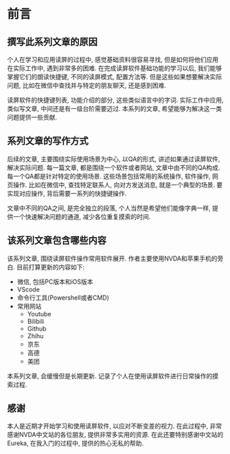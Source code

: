 
# 前言

## 撰写此系列文章的原因

个人在学习和应用读屏的过程中, 感觉基础资料很容易寻找, 但是如何将他们应用在实际工作中, 遇到非常多的困难. 在完成读屏软件基础功能的学习以后, 我们能够掌握它们的朗读快捷键, 不同的读屏模式, 配置方法等. 但是这些如果想要解决实际问题, 比如在微信中查找并与特定的朋友聊天, 还是感到困难.  


读屏软件的快捷键列表, 功能介绍的部分, 这些类似语言中的字词. 实际工作中应用, 类似写文章, 中间还是有一级台阶需要迈过. 本系列的文章, 希望能够为解决这一类问题提供一些贡献.

## 系列文章的写作方式

后续的文章, 主要围绕实际使用场景为中心, 以QA的形式, 讲述如果通过读屏软件, 解决实际问题. 每一篇文章, 都是围绕一个软件或者网站, 文章中由不同的QA构成.
每一个QA都是针对特定的使用场景.
这些场景包括常用的系统操作, 软件操作, 网页操作. 比如在微信中, 查找特定联系人, 向对方发送消息, 就是一个典型的场景. 要实现对应操作, 背后需要一系列的快捷键操作. 

文章中不同的QA之间, 是完全独立的段落, 
个人当然是希望他们能像字典一样, 提供一个快速解决问题的通道, 减少各位重复摸索的时间.


## 该系列文章包含哪些内容

该系列文章, 围绕读屏软件操作常用软件展开.
作者主要使用NVDA和苹果手机的旁白. 
目前打算更新的内容如下: 

* 微信, 包括PC版本和iOS版本
* VScode
* 命令行工具(Powershell或者CMD)
* 常用网站
    * Youtube
    * Bilibili
    * Github
    * Zhihu
    * 京东
    * 高德
    * 美团


本系列文章, 会缓慢但是长期更新. 记录了个人在使用读屏软件进行日常操作的摸索过程.


## 感谢

本人是近期才开始学习和使用读屏软件, 以应对不断变差的视力. 在此过程中, 非常感谢NVDA中文站的各位朋友, 提供非常多实用的资源. 在此还要特别感谢中文站的Eureka, 在我入门的过程中, 提供的热心无私的帮助.  

